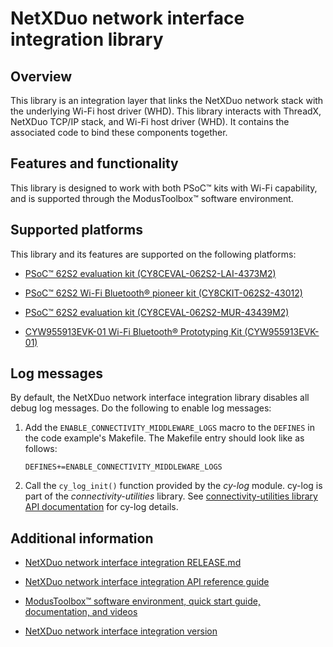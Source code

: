 # NetXDuo network interface integration library

## Overview

This library is an integration layer that links the NetXDuo network stack with the underlying Wi-Fi host driver (WHD). This library interacts with ThreadX, NetXDuo TCP/IP stack, and Wi-Fi host driver (WHD). It contains the associated code to bind these components together.

## Features and functionality

This library is designed to work with both PSoC&trade; kits with Wi-Fi capability, and is supported through the ModusToolbox&trade; software environment.

## Supported platforms

This library and its features are supported on the following platforms:

- [PSoC&trade; 62S2 evaluation kit (CY8CEVAL-062S2-LAI-4373M2)](https://www.cypress.com/documentation/development-kitsboards/psoc-62s2-evaluation-kit-cy8ceval-062s2)

- [PSoC&trade; 62S2 Wi-Fi Bluetooth&reg; pioneer kit (CY8CKIT-062S2-43012)](https://www.infineon.com/cms/en/product/evaluation-boards/cy8ckit-062s2-43012/)

- [PSoC&trade; 62S2 evaluation kit (CY8CEVAL-062S2-MUR-43439M2)](https://www.cypress.com/documentation/development-kitsboards/psoc-62s2-evaluation-kit-cy8ceval-062s2)

- [CYW955913EVK-01 Wi-Fi Bluetooth&reg; Prototyping Kit (CYW955913EVK-01)](https://www.infineon.com/CYW955913EVK-01)

## Log messages

By default, the NetXDuo network interface integration library disables all debug log messages. Do the following to enable log messages:

1. Add the `ENABLE_CONNECTIVITY_MIDDLEWARE_LOGS` macro to the `DEFINES` in the code example's Makefile. The Makefile entry should look like as follows:
   ```
   DEFINES+=ENABLE_CONNECTIVITY_MIDDLEWARE_LOGS
   ```
2. Call the `cy_log_init()` function provided by the *cy-log* module. cy-log is part of the *connectivity-utilities* library. See [connectivity-utilities library API documentation](https://infineon.github.io/connectivity-utilities/api_reference_manual/html/group__logging__utils.html) for cy-log details.

## Additional information

- [NetXDuo network interface integration RELEASE.md](./RELEASE.md)

- [NetXDuo network interface integration API reference guide](https://infineon.github.io/netxduo-network-interface-integration/api_reference_manual/html/index.html)

- [ModusToolbox&trade; software environment, quick start guide, documentation, and videos](https://www.infineon.com/cms/en/design-support/tools/sdk/modustoolbox-software/)

- [NetXDuo network interface integration version](./version.xml)
